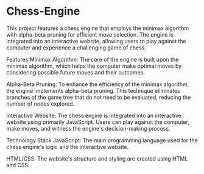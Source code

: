 # Chess-Engine

This project features a chess engine that employs the minimax algorithm with alpha-beta pruning for efficient move selection. The engine is integrated into an interactive website, allowing users to play against the computer and experience a challenging game of chess.

Features
Minimax Algorithm: The core of the engine is built upon the minimax algorithm, which helps the computer make optimal moves by considering possible future moves and their outcomes.

Alpha-Beta Pruning: To enhance the efficiency of the minimax algorithm, the engine implements alpha-beta pruning. This technique eliminates branches of the game tree that do not need to be evaluated, reducing the number of nodes explored.

Interactive Website: The chess engine is integrated into an interactive website using primarily JavaScript. Users can play against the computer, make moves, and witness the engine's decision-making process.

Technology Stack
JavaScript: The main programming language used for the chess engine's logic and the interactive website.

HTML/CSS: The website's structure and styling are created using HTML and CSS.
